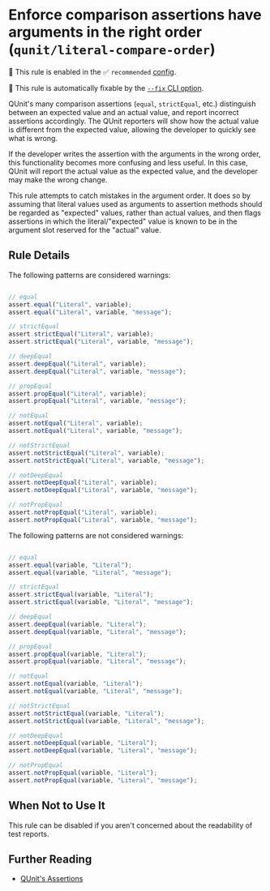 # Enforce comparison assertions have arguments in the right order (`qunit/literal-compare-order`)

💼 This rule is enabled in the ✅ `recommended` [config](https://github.com/platinumazure/eslint-plugin-qunit/blob/master/README.md#configurations).

🔧 This rule is automatically fixable by the [`--fix` CLI option](https://eslint.org/docs/latest/user-guide/command-line-interface#--fix).

<!-- end auto-generated rule header -->

QUnit's many comparison assertions (`equal`, `strictEqual`, etc.) distinguish
between an expected value and an actual value, and report incorrect assertions
accordingly. The QUnit reporters will show how the actual value is different
from the expected value, allowing the developer to quickly see what is wrong.

If the developer writes the assertion with the arguments in the wrong order,
this functionality becomes more confusing and less useful. In this case, QUnit
will report the actual value as the expected value, and the developer may make
the wrong change.

This rule attempts to catch mistakes in the argument order. It does so by
assuming that literal values used as arguments to assertion methods should be
regarded as "expected" values, rather than actual values, and then flags
assertions in which the literal/"expected" value is known to be in the argument
slot reserved for the "actual" value.

## Rule Details

The following patterns are considered warnings:

```js

// equal
assert.equal("Literal", variable);
assert.equal("Literal", variable, "message");

// strictEqual
assert.strictEqual("Literal", variable);
assert.strictEqual("Literal", variable, "message");

// deepEqual
assert.deepEqual("Literal", variable);
assert.deepEqual("Literal", variable, "message");

// propEqual
assert.propEqual("Literal", variable);
assert.propEqual("Literal", variable, "message");

// notEqual
assert.notEqual("Literal", variable);
assert.notEqual("Literal", variable, "message");

// notStrictEqual
assert.notStrictEqual("Literal", variable);
assert.notStrictEqual("Literal", variable, "message");

// notDeepEqual
assert.notDeepEqual("Literal", variable);
assert.notDeepEqual("Literal", variable, "message");

// notPropEqual
assert.notPropEqual("Literal", variable);
assert.notPropEqual("Literal", variable, "message");

```

The following patterns are not considered warnings:

```js

// equal
assert.equal(variable, "Literal");
assert.equal(variable, "Literal", "message");

// strictEqual
assert.strictEqual(variable, "Literal");
assert.strictEqual(variable, "Literal", "message");

// deepEqual
assert.deepEqual(variable, "Literal");
assert.deepEqual(variable, "Literal", "message");

// propEqual
assert.propEqual(variable, "Literal");
assert.propEqual(variable, "Literal", "message");

// notEqual
assert.notEqual(variable, "Literal");
assert.notEqual(variable, "Literal", "message");

// notStrictEqual
assert.notStrictEqual(variable, "Literal");
assert.notStrictEqual(variable, "Literal", "message");

// notDeepEqual
assert.notDeepEqual(variable, "Literal");
assert.notDeepEqual(variable, "Literal", "message");

// notPropEqual
assert.notPropEqual(variable, "Literal");
assert.notPropEqual(variable, "Literal", "message");

```

## When Not to Use It

This rule can be disabled if you aren't concerned about the readability of test
reports.

## Further Reading

* [QUnit's Assertions](https://api.qunitjs.com/category/assert/)
